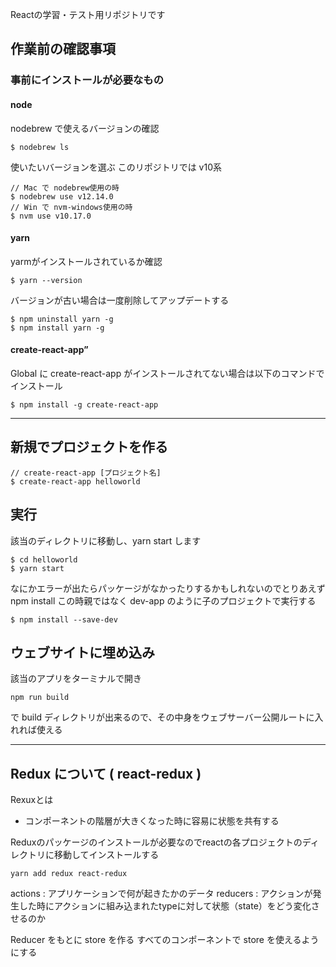 Reactの学習・テスト用リポジトリです

## 作業前の確認事項

### 事前にインストールが必要なもの

#### node

nodebrew で使えるバージョンの確認

```
$ nodebrew ls
```

使いたいバージョンを選ぶ
このリポジトリでは v10系

```
// Mac で nodebrew使用の時
$ nodebrew use v12.14.0
// Win で nvm-windows使用の時
$ nvm use v10.17.0
```

#### yarn

yarmがインストールされているか確認

```
$ yarn --version
```

バージョンが古い場合は一度削除してアップデートする

```
$ npm uninstall yarn -g
$ npm install yarn -g
```

#### create-react-app”

Global に create-react-app がインストールされてない場合は以下のコマンドでインストール

```
$ npm install -g create-react-app
```

---

## 新規でプロジェクトを作る

```
// create-react-app [プロジェクト名]
$ create-react-app helloworld
```

## 実行

該当のディレクトリに移動し、yarn start します

```
$ cd helloworld
$ yarn start
```

なにかエラーが出たらパッケージがなかったりするかもしれないのでとりあえず	 npm install
この時親ではなく dev-app のように子のプロジェクトで実行する
```
$ npm install --save-dev
```

## ウェブサイトに埋め込み

該当のアプリをターミナルで開き

```
npm run build
```

で build ディレクトリが出来るので、その中身をウェブサーバー公開ルートに入れれば使える

---

## Redux について ( react-redux )

Rexuxとは

* コンポーネントの階層が大きくなった時に容易に状態を共有する

Reduxのパッケージのインストールが必要なのでreactの各プロジェクトのディレクトリに移動してインストールする

```
yarn add redux react-redux
```

actions : アプリケーションで何が起きたかのデータ
reducers : アクションが発生した時にアクションに組み込まれたtypeに対して状態（state）をどう変化させるのか

Reducer をもとに store を作る
すべてのコンポーネントで store を使えるようにする




